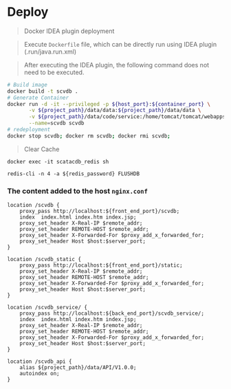 # Deploy

> Docker IDEA plugin deployment

> Execute `Dockerfile` file, which can be directly run using IDEA plugin (.run/java.run.xml)

> After executing the IDEA plugin, the following command does not need to be executed.

```bash
# Build image
docker build -t scvdb .
# Generate Container
docker run -d -it --privileged -p ${host_port}:${container_port} \
       -v ${project_path}/data/data:${project_path}/data/data \
       -v ${project_path}/data/code/service:/home/tomcat/tomcat/webapps \
       --name=scvdb scvdb
# redeployment
docker stop scvdb; docker rm scvdb; docker rmi scvdb;
```

> Clear Cache

```shell
docker exec -it scatacdb_redis sh
```

```shell
redis-cli -n 4 -a ${redis_password} FLUSHDB
```

### The content added to the host `nginx.conf`

```shell
location /scvdb {
    proxy_pass http://localhost:${front_end_port}/scvdb;
    index  index.html index.htm index.jsp;
    proxy_set_header X-Real-IP $remote_addr;
    proxy_set_header REMOTE-HOST $remote_addr;
    proxy_set_header X-Forwarded-For $proxy_add_x_forwarded_for;
    proxy_set_header Host $host:$server_port;
}

location /scvdb_static {
    proxy_pass http://localhost:${front_end_port}/static;
    proxy_set_header X-Real-IP $remote_addr;
    proxy_set_header REMOTE-HOST $remote_addr;
    proxy_set_header X-Forwarded-For $proxy_add_x_forwarded_for;
    proxy_set_header Host $host:$server_port;
}

location /scvdb_service/ {
    proxy_pass http://localhost:${back_end_port}/scvdb_service/;
    index  index.html index.htm index.jsp;
    proxy_set_header X-Real-IP $remote_addr;
    proxy_set_header REMOTE-HOST $remote_addr;
    proxy_set_header X-Forwarded-For $proxy_add_x_forwarded_for;
    proxy_set_header Host $host:$server_port;
}

location /scvdb_api {
    alias ${project_path}/data/API/V1.0.0;
    autoindex on;
}
```
